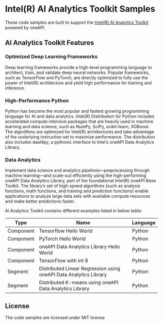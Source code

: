# Intel(R) AI Analytics Toolkit Samples
These code samples are built to support the [Intel(R) AI Analytics Toolkit](https://software.intel.com/en-us/oneapi/ai-kit) powered by oneAPI.


## AI Analytics Toolkit Features
### Optimized Deep Learning Frameworks
Deep learning frameworks provide a high-level programming language to architect, train, and validate deep neural networks. Popular frameworks, such as TensorFlow and PyTorch, are directly optimized to fully use the power of Intel(R) architecture and yield high performance for training and inference.
 

### High-Performance Python
Python has become the most popular and fastest growing programming language for AI and data analytics. Intel(R) Distribution for Python includes accelerated compute intensive packages that are heavily used in machine learning and data science, such as NumPy, SciPy, scikit-learn, XGBoost. The algorithms are optimized for Intel(R) architectures and take advantage of the underlying instruction set to maximize performance. The distribution also includes daal4py, a pythonic interface to Intel’s oneAPI Data Analytics Library.
 

### Data Analytics
Implement data science and analytics pipelines—preprocessing through machine learning—and scale-out efficiently using the high-performing oneAPI Data Analytics Library, part of the foundational Intel(R) oneAPI Base Toolkit. The library’s set of high-speed algorithms (such as analysis functions, math functions, and training and prediction functions) enable applications to analyze large data sets with available compute resources and make better predictions faster.

Ai Analytics Toolkit contains different examples listed in below table:

| Type      | Name                                                         | Language |
| --------- | ------------------------------------------------------------ | ----------- |
| Component | Tensorflow Hello World                                       | Python      |
| Component | PyTorch Hello World                                          | Python      |
| Component | oneAPI Data Analytics Library Hello World                                             | Python      |
| Component | TensorFlow with int 8                                        | Python      |
| Segment   | Distributed Linear Regression using oneAPI Data Analytics Library                     | Python      |
| Segment   | Distributed K-means using oneAPI Data Analytics Library                               | Python      |


## 


## License  
The code samples are licensed under MIT license  



